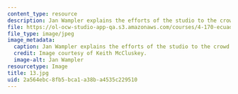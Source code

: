 ```yaml
---
content_type: resource
description: Jan Wampler explains the efforts of the studio to the crowd.
file: https://ol-ocw-studio-app-qa.s3.amazonaws.com/courses/4-170-ecuador-workshop-fall-2006/2a564ebc8fb5bca1a38ba4535c229510_13.jpg
file_type: image/jpeg
image_metadata:
  caption: Jan Wampler explains the efforts of the studio to the crowd.
  credit: Image courtesy of Keith McCluskey.
  image-alt: Jan Wampler
resourcetype: Image
title: 13.jpg
uid: 2a564ebc-8fb5-bca1-a38b-a4535c229510
---
```

